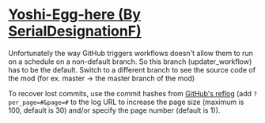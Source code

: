 # [Yoshi-Egg-here (By SerialDesignationF)](https://github.com/SerialDesignationF/Yoshi-Egg-here)

Unfortunately the way GitHub triggers workflows doesn't allow them to run on a schedule on a non-default branch. So this branch (updater_workflow) has to be the default. Switch to a different branch to see the source code of the mod (for ex. master -> the master branch of the mod)

To recover lost commits, use the commit hashes from [GitHub's reflog](https://api.github.com/repos/KtaneModules/Yoshi-Egg-here-SerialDesignationF/events) (add `?per_page=#&page=#` to the log URL to increase the page size (maximum is 100, default is 30) and/or specify the page number (default is 1)).
